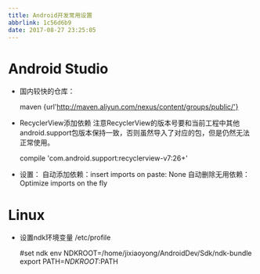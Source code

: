 ```yaml
---
title: Android开发常用设置
abbrlink: 1c56d6b9
date: 2017-08-27 23:25:05
---
```


# Android Studio

* 国内较快的仓库：


    maven {url'http://maven.aliyun.com/nexus/content/groups/public/'}

* RecyclerView添加依赖
  注意RecyclerView的版本号要和当前工程中其他android.support包版本保持一致，否则虽然导入了对应的包，但是仍然无法正常使用。


    compile 'com.android.support:recyclerview-v7:26+'

* 设置：
  自动添加依赖：insert imports on paste: None
  自动删除无用依赖：Optimize imports on the fly

# Linux
* 设置ndk环境变量 /etc/profile


    #set ndk env
    NDKROOT=/home/jixiaoyong/AndroidDev/Sdk/ndk-bundle
    export PATH=$NDKROOT:$PATH


